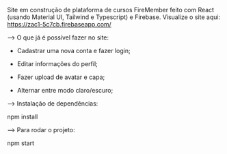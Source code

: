 Site em construção de plataforma de cursos FireMember feito com React (usando Material UI, Tailwind e Typescript) e Firebase. Visualize o site aqui: https://zac1-5c7cb.firebaseapp.com/

—> O que já é possível fazer no site:

* Cadastrar uma nova conta e fazer login;

* Editar informações do perfil;

* Fazer upload de avatar e capa;

* Alternar entre modo claro/escuro;

—> Instalação de dependências:

npm install

—> Para rodar o projeto:

npm start
